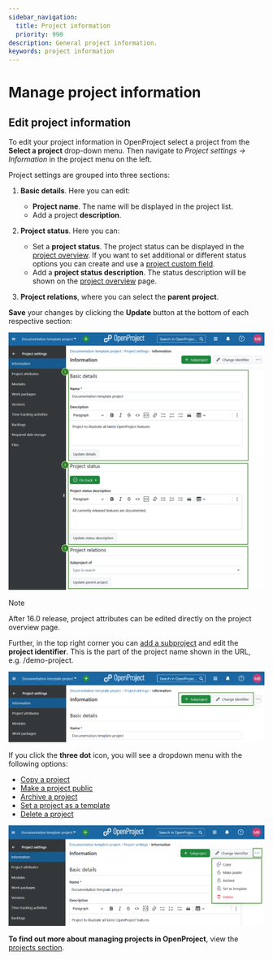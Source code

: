 ```yaml
---
sidebar_navigation:
  title: Project information
  priority: 990
description: General project information.
keywords: project information
---
```

# Manage project information

## Edit project information

To edit your project information in OpenProject select a project from the **Select a project** drop-down menu. Then navigate to *Project settings → Information* in the project menu on the left.

Project settings are grouped into three sections:

1. **Basic details**. Here you can edit: 

    - **Project name**. The name will be displayed in the project list.
    - Add a project **description**.

2. **Project status**. Here you can: 

   - Set a **project status**. The project status can be displayed in the [project overview](../../../project-overview). If you want to set additional or different status options you can create and use a [project custom field](../../../../system-admin-guide/custom-fields/custom-fields-projects).
   - Add a **project status description**. The status description will be shown on the [project overview](../../../project-overview) page.

3. **Project relations**, where you can select the **parent project**.


**Save** your changes by clicking the **Update** button at the bottom of each respective section: 

![project-information](openproject_user_guide_project_settings_information.png)

> [!NOTE]
> After 16.0 release, project attributes can be edited directly on the project overview page.

Further, in the top right corner you can [add a subproject](../../#create-a-subproject) and edit the **project identifier**. This is the part of the project name shown in the URL, e.g. /demo-project.

![Add a subproject or change a project identifier under project settings in OpenProject](openproject_user_guide_project_settings_information_subproject_and_identifier.png)

If you click the **three dot** icon, you will see a dropdown menu with the following options: 

- [Copy a project](../../#copy-a-project)
- [Make a project public](../../#set-a-project-to-public)
- [Archive a project](../../#archive-a-project)
- [Set a project as a template](../../project-templates) 
- [Delete a project](../../#delete-a-project)

![Copy, archive or delete a project in project settings in OpenProject](openproject_user_guide_project_settings_information_more_icon_menu.png)

**To find out more about managing projects in OpenProject**, view the [projects section](../../).

